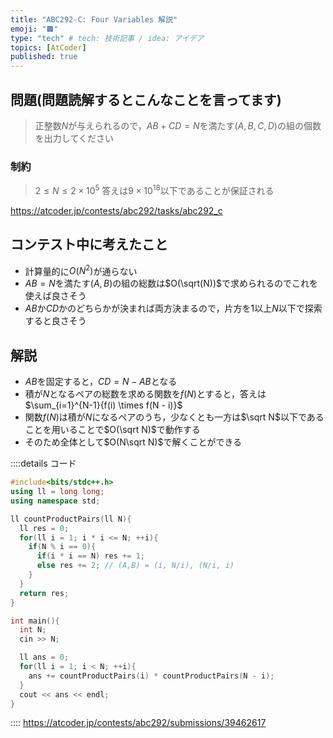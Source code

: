 ```yaml
---
title: "ABC292-C: Four Variables 解説"
emoji: "🟫"
type: "tech" # tech: 技術記事 / idea: アイデア
topics: [AtCoder]
published: true
---
```


## 問題(問題読解するとこんなことを言ってます)
> 正整数$N$が与えられるので，$AB + CD = N$を満たす$(A,B,C,D)$の組の個数を出力してください

### 制約
> $2 \leq N \leq 2 \times 10^5$
> 答えは$9 \times 10^{18}$以下であることが保証される

https://atcoder.jp/contests/abc292/tasks/abc292_c

## コンテスト中に考えたこと
- 計算量的に$O(N^2)$が通らない
- $AB=N$を満たす$(A,B)$の組の総数は$O(\sqrt(N))$で求められるのでこれを使えば良さそう
- $AB$か$CD$かのどちらかが決まれば両方決まるので，片方を$1$以上$N$以下で探索すると良さそう

## 解説
- $AB$を固定すると，$CD = N - AB$となる
- 積が$N$となるペアの総数を求める関数を$f(N)$とすると，答えは$\sum_{i=1}^{N-1}{f(i) \times f(N - i)}$
- 関数$f(N)$は積が$N$になるペアのうち，少なくとも一方は$\sqrt N$以下であることを用いることで$O(\sqrt N)$で動作する
- そのため全体として$O(N\sqrt N)$で解くことができる

::::details コード
```cpp
#include<bits/stdc++.h>
using ll = long long;
using namespace std;

ll countProductPairs(ll N){
  ll res = 0;
  for(ll i = 1; i * i <= N; ++i){
    if(N % i == 0){
      if(i * i == N) res += 1;
      else res += 2; // (A,B) = (i, N/i), (N/i, i)
    }
  }
  return res;
}

int main(){
  int N;
  cin >> N;

  ll ans = 0;
  for(ll i = 1; i < N; ++i){
    ans += countProductPairs(i) * countProductPairs(N - i);
  }
  cout << ans << endl;
}

```
::::
https://atcoder.jp/contests/abc292/submissions/39462617
